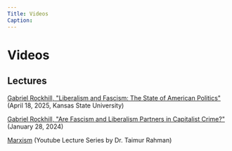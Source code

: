 ```yaml
---
Title: Videos
Caption:
---
```

# Videos


## Lectures

[Gabriel Rockhill, "Liberalism and Fascism: The State of American Politics"](https://www.youtube.com/watch?v=y2iJLGI2AP4) (April 18, 2025, Kansas State University)

[Gabriel Rockhill, "Are Fascism and Liberalism Partners in Capitalist Crime?"](https://www.youtube.com/watch?v=Vnn_bWDmizw) (January 28, 2024)

[Marxism](https://www.youtube.com/playlist?list=PLq-kUiXssVioxBWwToyN3Apqd8f_a7mCC) (Youtube Lecture Series by Dr. Taimur Rahman)
